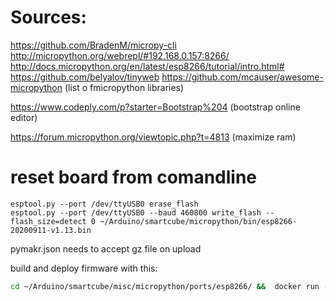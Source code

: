 # Sources:
https://github.com/BradenM/micropy-cli
http://micropython.org/webrepl/#192.168.0.157:8266/
http://docs.micropython.org/en/latest/esp8266/tutorial/intro.html#
https://github.com/belyalov/tinyweb
https://github.com/mcauser/awesome-micropython (list o fmicropython libraries)

https://www.codeply.com/p?starter=Bootstrap%204 (bootstrap online editor)

https://forum.micropython.org/viewtopic.php?t=4813 (maximize ram)
# reset board from comandline
```
esptool.py --port /dev/ttyUSB0 erase_flash
esptool.py --port /dev/ttyUSB0 --baud 460800 write_flash --flash_size=detect 0 ~/Arduino/smartcube/micropython/bin/esp8266-20200911-v1.13.bin 
```

pymakr.json needs to accept gz file on upload

build and deploy firmware with this:
```bash
cd ~/Arduino/smartcube/misc/micropython/ports/esp8266/ &&  docker run --rm -v $HOME:$HOME -u 1000 -w $PWD larsks/esp-open-sdk make clean  &&  docker run --rm -v $HOME:$HOME -u 1000 -w $PWD larsks/esp-open-sdk make && esptool.py --port /dev/ttyUSB0 erase_flash && esptool.py --port /dev/ttyUSB0 --baud 460800 write_flash --flash_size=detect 0 ~/Arduino/smartcube/misc/micropython/ports/esp8266/build-GENERIC/firmware-combined.bin
```
